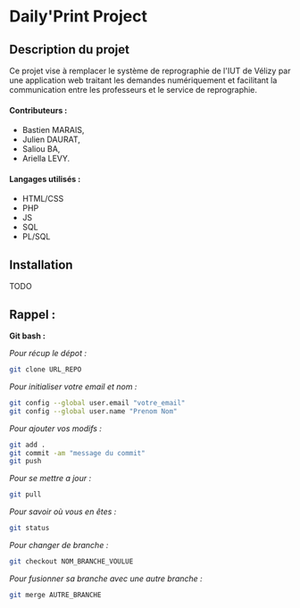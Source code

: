 ﻿# Daily'Print Project

## Description du projet

Ce projet vise à remplacer le système de reprographie de l'IUT de Vélizy par une application web traitant les demandes numériquement et facilitant la communication entre les professeurs et le service de reprographie.

#### Contributeurs :
* Bastien MARAIS,
* Julien DAURAT,
* Saliou BA,
* Ariella LEVY.


#### Langages utilisés :
* HTML/CSS
* PHP
* JS
* SQL
* PL/SQL

## Installation

TODO

## Rappel :

**Git bash :**

*Pour récup le dépot :*
```sh
git clone URL_REPO
```

*Pour initialiser votre email et nom :*
```sh
git config --global user.email "votre_email"
git config --global user.name "Prenom Nom"
```

*Pour ajouter vos modifs :*
```sh
git add .
git commit -am "message du commit"
git push
```
*Pour se mettre a jour :*
```sh
git pull
```

*Pour savoir où vous en êtes :*
```sh
git status
```
*Pour changer de branche :*
```sh
git checkout NOM_BRANCHE_VOULUE
```

*Pour fusionner sa branche avec une autre branche :*
```sh
git merge AUTRE_BRANCHE
```
